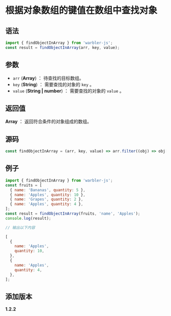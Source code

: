# 根据对象数组的键值在数组中查找对象

## 语法

```js
import { findObjectInArray } from 'warbler-js';
const result = findObjectInArray(arr, key, value);
```

## 参数

- `arr` (**Array**) ： 待查找的目标数组。
- `key` (**String**) ： 需要查找的对象的 `key` 。
- `value` (**String | number**) ： 需要查找的对象的 `value` 。

## 返回值

**Array** ： 返回符合条件的对象组成的数组。

## 源码

```js
const findObjectInArray = (arr, key, value) => arr.filter((obj) => obj[key] === value);
```

## 例子

```js
import { findObjectInArray } from 'warbler-js';
const fruits = [
  { name: 'Bananas', quantity: 5 },
  { name: 'Apples', quantity: 10 },
  { name: 'Grapes', quantity: 2 },
  { name: 'Apples', quantity: 4 },
];
const result = findObjectInArray(fruits, 'name', 'Apples');
console.log(result);

// 输出以下内容

[
  {
    name: 'Apples',
    quantity: 10,
  },
  {
    name: 'Apples',
    quantity: 4,
  },
];
```

## 添加版本

**1.2.2**
